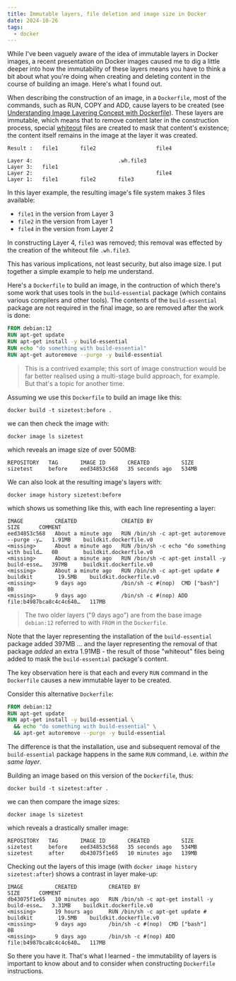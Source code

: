 ```yaml
---
title: Immutable layers, file deletion and image size in Docker
date: 2024-10-26
tags:
  - docker
---
```

While I've been vaguely aware of the idea of immutable layers in Docker images, a recent presentation on Docker images caused me to dig a little deeper into how the immutability of these layers means you have to think a bit about what you're doing when creating and deleting content in the course of building an image. Here's what I found out.

When describing the construction of an image, in a `Dockerfile`, most of the commands, such as RUN, COPY and ADD, cause layers to be created (see [Understanding Image Layering Concept with Dockerfile](https://dockerlabs.collabnix.com/beginners/dockerfile/Layering-Dockerfile.html)). These layers are immutable, which means that to remove content later in the construction process, special [whiteout](https://docs.docker.com/engine/storage/drivers/overlayfs-driver/#deleting-files-and-directories) files are created to mask that content's existence; the content itself remains in the image at the layer it was created.

```text
Result :   file1       file2                   file4

Layer 4:                           .wh.file3
Layer 3:   file1
Layer 2:                                       file4
Layer 1:   file1       file2       file3
```

In this layer example, the resulting image's file system makes 3 files available:

- `file1` in the version from Layer 3
- `file2` in the version from Layer 1
- `file4` in the version from Layer 2

In constructing Layer 4, `file3` was removed; this removal was effected by the creation of the whiteout file `.wh.file3`.

This has various implications, not least security, but also image size. I put together a simple example to help me understand.

Here's a `Dockerfile` to build an image, in the contruction of which there's some work that uses tools in the `build-essential` package (which contains various compilers and other tools). The contents of the `build-essential` package are not required in the final image, so are removed after the work is done:

```dockerfile
FROM debian:12
RUN apt-get update
RUN apt-get install -y build-essential
RUN echo "do something with build-essential"
RUN apt-get autoremove --purge -y build-essential
```

> This is a contrived example; this sort of image construction would be far better realised using a multi-stage build approach, for example. But that's a topic for another time.

Assuming we use this `Dockerfile` to build an image like this:

```shell
docker build -t sizetest:before .
```

we can then check the image with:

```shell
docker image ls sizetest
```

which reveals an image size of over 500MB:

```log
REPOSITORY   TAG       IMAGE ID       CREATED          SIZE
sizetest     before    eed34853c568   35 seconds ago   534MB
```

We can also look at the resulting image's layers with:

```shell
docker image history sizetest:before
```

which shows us something like this, with each line representing a layer:

```log
IMAGE          CREATED              CREATED BY                                      SIZE      COMMENT
eed34853c568   About a minute ago   RUN /bin/sh -c apt-get autoremove --purge -y…   1.91MB    buildkit.dockerfile.v0
<missing>      About a minute ago   RUN /bin/sh -c echo "do something with build…   0B        buildkit.dockerfile.v0
<missing>      About a minute ago   RUN /bin/sh -c apt-get install -y build-esse…   397MB     buildkit.dockerfile.v0
<missing>      About a minute ago   RUN /bin/sh -c apt-get update # buildkit        19.5MB    buildkit.dockerfile.v0
<missing>      9 days ago           /bin/sh -c #(nop)  CMD ["bash"]                 0B        
<missing>      9 days ago           /bin/sh -c #(nop) ADD file:b4987bca8c4c4c640…   117MB
```

> The two older layers ("9 days ago") are from the base image `debian:12` referred to with `FROM` in the `Dockerfile`.

Note that the layer representing the installation of the `build-essential` package added 397MB ... and the layer representing the removal of that package _added_ an extra 1.91MB - the result of those "whiteout" files being added to mask the `build-essential` package's content.

The key observation here is that each and every `RUN` command in the `Dockerfile` causes a new immutable layer to be created.

Consider this alternative `Dockerfile`:

```dockerfile
FROM debian:12
RUN apt-get update
RUN apt-get install -y build-essential \
  && echo "do something with build-essential" \
  && apt-get autoremove --purge -y build-essential
```

The difference is that the installation, use and subsequent removal of the `build-essential` package happens in the same `RUN` command, i.e. _within the same layer_.

Building an image based on this version of the `Dockerfile`, thus:

```shell
docker build -t sizetest:after .
```

we can then compare the image sizes:

```shell
docker image ls sizetest
```

which reveals a drastically smaller image:

```log
REPOSITORY   TAG       IMAGE ID       CREATED          SIZE
sizetest     before    eed34853c568   35 seconds ago   534MB
sizetest     after     db43075f1e65   10 minutes ago   139MB
```

Checking out the layers of this image (with `docker image history sizetest:after`) shows a contrast in layer make-up:

```log
IMAGE          CREATED          CREATED BY                                      SIZE      COMMENT
db43075f1e65   10 minutes ago   RUN /bin/sh -c apt-get install -y build-esse…   3.31MB    buildkit.dockerfile.v0
<missing>      19 hours ago     RUN /bin/sh -c apt-get update # buildkit        19.5MB    buildkit.dockerfile.v0
<missing>      9 days ago       /bin/sh -c #(nop)  CMD ["bash"]                 0B        
<missing>      9 days ago       /bin/sh -c #(nop) ADD file:b4987bca8c4c4c640…   117MB
```

So there you have it. That's what I learned - the immutability of layers is important to know about and to consider when constructing `Dockerfile` instructions.
